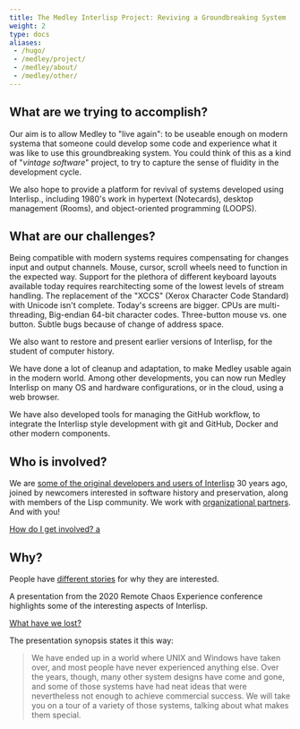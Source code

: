 ```yaml
---
title: The Medley Interlisp Project: Reviving a Groundbreaking System
weight: 2
type: docs
aliases:
 - /hugo/
 - /medley/project/
 - /medley/about/
 - /medley/other/
---
```


## What are we trying to accomplish?

Our aim is to allow Medley to "live again": to be useable enough on modern systema that someone could develop some code and experience what it was like to use this groundbreaking system. You could think of this as a kind of "*vintage software*" project, to try to capture the sense of fluidity in the development cycle. 

We also hope to provide a platform for revival of systems developed using Interlisp., including 1980's work in hypertext (Notecards), desktop management (Rooms), and object-oriented programming (LOOPS).

## What are our challenges?

Being compatible with modern systems requires compensating for changes input and output channels.  Mouse, cursor, scroll wheels need to function in the expected way. Support for the plethora of different keyboard layouts available today requires rearchitecting some of the lowest levels of stream handling. The replacement of the "XCCS" (Xerox Character Code Standard) with Unicode isn't complete. Today's screens are bigger. CPUs are multi-threading, Big-endian 64-bit character codes. Three-button mouse vs. one button. Subtle bugs because of change of address space.

We also want to restore and present earlier versions of Interlisp, for the student of computer history. 

We have done a lot of cleanup and adaptation, to make Medley usable again in the modern world. Among other developments, you can now run Medley Interlisp on many OS and hardware configurations, or in the cloud, using a web browser. 

We have also developed tools for managing the GitHub workflow, to integrate the Interlisp style development with git and GitHub, Docker and other modern components.

## Who is involved?

We are [some of the original developers and users of Interlisp](/project/credits) 30 years ago, joined by newcomers interested in software history and preservation, along with members of the Lisp community. We work with [organizational partners](partners). And with you!

<div class="mx-auto">
 <a class="btn btn-lg btn-danger mr-3 mb-4" href="">
  How do I get involved?<i class="fas fa-arrow-alt-circle-right ml-2"></i>
a </a>
</div>

## Why?

People have [different stories](stories) for why they are interested.


A presentation from the 2020 Remote Chaos Experience conference highlights some of the interesting aspects of Interlisp.  

[What have we lost?](https://www.youtube.com/watch?v=7RNbIEJvjUA&t=841s)  

The presentation synopsis states it this way:
> We have ended up in a world where UNIX and Windows have taken over, and most people have never experienced anything else. Over the years, though, many other system designs have come and gone, and some of those systems have had neat ideas that were nevertheless not enough to achieve commercial success. We will take you on a tour of a variety of those systems, talking about what makes them special.
